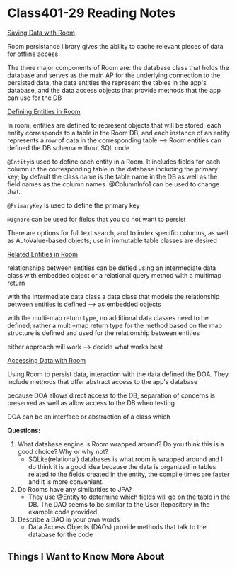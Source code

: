 # Class401-29 Reading Notes

[Saving Data with Room](https://developer.android.com/training/data-storage/room)

Room persistance library gives the ability to cache relevant pieces of data for offline access

The three major components of Room are: the database class that holds the database and serves as the main AP for the underlying connection to the persisted data, the data entities the represent the tables in the app's database, and the data access objects that provide methods that the app can use for the DB

[Defining Entities in Room](https://developer.android.com/training/data-storage/room/defining-data)

In room, entities are defined to represent objects that will be stored; each entity corresponds to a table in the Room DB, and each instance of an entity represents a row of data in the corresponding table --> Room entities can defined the DB schema without SQL code

`@Entity`is used to define each entity in a Room. It includes fields for each column in the corresponding table in the database including the primary key; by default the class name is the table name in the DB as well as the field names as the column names `@ColumnInfo1 can be used to change that.

`@PrimaryKey` is used to define the primary key

`@Ignore` can be used for fields that you do not want to persist

There are options for full text search, and to index specific columns, as well as AutoValue-based objects; use in immutable table classes are desired

[Related Entities in Room](https://developer.android.com/training/data-storage/room/relationships)

relationships between entities can be defied using an intermediate data class with embedded object or a relational query method with a multimap return

with the intermediate data class a data class that models the relationship between entities is defined --> as embedded objects

with the multi-map return type, no additional data classes need to be defined; rather a multi=map return type for the method based on the map structure is defined and used for the relationship between entities

either approach will work --> decide what works best

[Accessing Data with Room](https://developer.android.com/training/data-storage/room/accessing-data#java)

Using Room to persist data, interaction with the data defined the DOA. They include methods that offer abstract access to the app's database

because DOA allows direct access to the DB, separation of concerns is preserved as well as allow access to the DB when testing

DOA can be an interface or  abstraction of a class which 

**Questions:**

1. What database engine is Room wrapped around? Do you think this is a good choice? Why or why not?
    * SQLite(relational) databases is what room is wrapped around and I do think it is a good idea because the data is organized in tables related to the fields created in the entity, the compile times are faster and it is more convenient.
2. Do Rooms have any similarities to JPA?
    * They use @Entity to determine which fields will go on the table in the DB. The DAO seems to be similar to the User Repository in the example code provided.
3. Describe a DAO in your own words
    * Data Access Objects (DAOs) provide methods that talk to the database for the code

## Things I Want to Know More About
